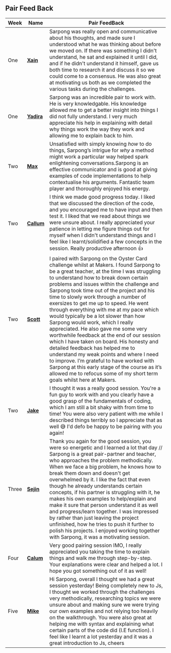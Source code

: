 ## Pair Feed Back
|Week|    Name            |   Pair FeedBack                  |
|----|--------------------|----------------------------------|
|One |    **[Xain](https://github.com/Xa1n)** |Sarpong was really open and communicative about his thoughts, and made sure I understood what he was thinking about before we moved on. If there was something I didn't understand, he sat and explained it until I did, and if he didn't understand it himself, gave us both time to research it and discuss it so we could come to a consensus. He was also great at motivating us both as we completed the various tasks during the challenges.|
|One| **[Yadira](https://github.com/yadlra)**| Sarpong was an incredible pair to work with. He is very knowledgable. His knowledge allowed me to get a better insight into things I did not fully understand. I very much appreciate his help in explaining with detail why things work the way they work and allowing me to explain back to him.|
|Two|**[Max](https://github.com/MaxRobertsDear)** |Unsatisfied with simply knowing *how* to do things, Sarpong’s intrigue for  *why* a method might work a particular way helped spark enlightening conversations.Sarpong is an effective communicator and is good at giving examples of code implementations to help contextualise his arguments. Fantastic team player and thoroughly enjoyed his energy.|
|Two|**[Callum](https://github.com/callum-marshall)**|I think we made good progress today. I liked that we discussed the direction of the code, and you encouraged me to have input and then test it. I liked that we read about things we were unsure about. I really appreciated your patience in letting me figure things out for myself when I didn't understand things and I feel like I learnt/solidified a few concepts in the session. Really productive afternoon :+1: |
|Two| **[Scott](https://github.com/HottScall)** |I paired with Sarpong on the Oyster Card challenge whilst at Makers. I found Sarpong to be a great teacher, at the time I was struggling to understand how to break down certain problems and issues within the challenge and Sarpong took time out of the project and his time to slowly work through a number of exersizes to get me up to speed. He went through everything with me at my pace which would typically be a lot slower than how Sarpong would work, which I really appreciated. He also gave me some very worthwhile feedback at the end of our session which I have taken on board. His honesty and detailed feedback has helped me to understand my weak points and where I need to improve. I’m grateful to have worked with Sarpong at this early stage of the course as it’s allowed me to refocus some of my short term goals whilst here at Makers.|
|Two| **[Jake](https://github.com/NapperJLG)**|I thought it was a really good session. You're a fun guy to work with and you clearly have a good grasp of the fundamentals of coding, which I am still a bit shaky with from time to time! You were also very patient with me while I described things terribly so I appreciate that as well :sweat_smile: I'd defo be happy to be pairing with you again!|
|Three| **[Sejin](https://github.com/sejinkay)**|Thank you again for the good session, you were so energetic and I learned a lot that day // Sarpong is a great pair-partner and teacher, who approaches the problem methodically. When we face a big problem, he knows how to break them down and doesn't get overwhelmed by it. I like the fact that even though he already understands certain concepts, if his partner is struggling with it, he makes his own examples to help/explain and make it sure that person understand it as well and progress/learn together. I was impressed by rather than just leaving the project unfinished, how he tries to push it further to polish his projects. I enjoyed working together with Sarpong, it was a motivating session.|
|Four| **[Calum](https://github.com/CalumDarroch)**|Very good pairing session IMO, I really appreciated you taking the time to explain things and walk me through step-by-step. Your explanations were clear and helped a lot. I hope you got something out of it as well!|
|Five| **[Mike](https://github.com/Michael-Darmody)** |Hi Sarpong, overall I thought we had a great session yesterday! Being completely new to Js, I thought we worked through the challenges very methodically, researching topics we were unsure about and making sure we were trying our own examples and not relying too heavily on the walkthrough. You were also great at helping me with syntax and explaining what certain parts of the code did (I.E function). I feel like I learnt a lot yesterday and it was a great introduction to Js, cheers|

